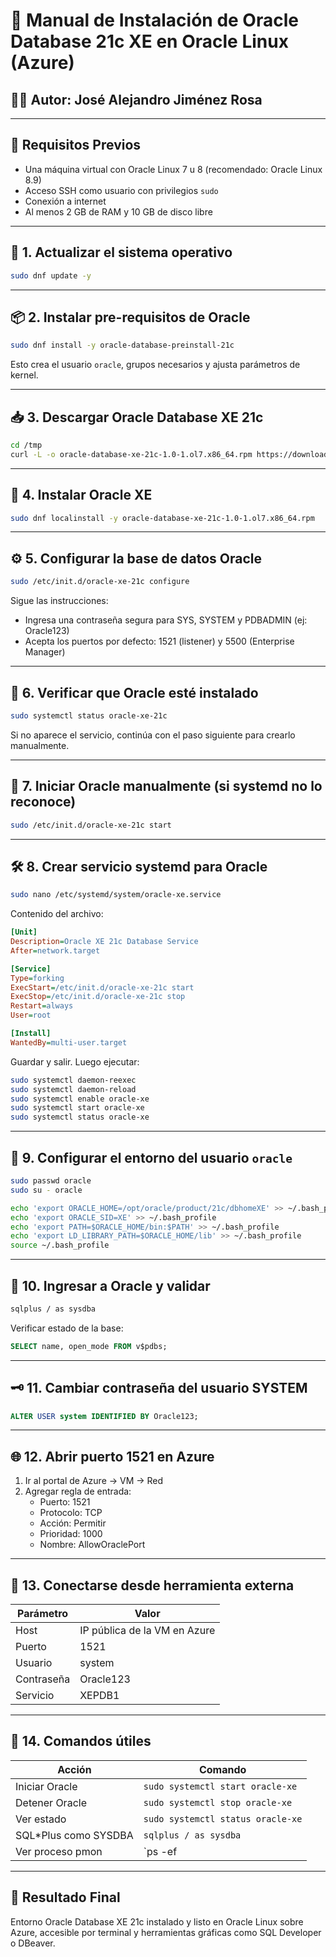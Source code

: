 # 📘 Manual de Instalación de Oracle Database 21c XE en Oracle Linux (Azure)

## 👨‍💻 Autor: José Alejandro Jiménez Rosa

---

## 📌 Requisitos Previos

- Una máquina virtual con Oracle Linux 7 u 8 (recomendado: Oracle Linux 8.9)
- Acceso SSH como usuario con privilegios `sudo`
- Conexión a internet
- Al menos 2 GB de RAM y 10 GB de disco libre

---

## 🧱 1. Actualizar el sistema operativo

```bash
sudo dnf update -y
```

---

## 📦 2. Instalar pre-requisitos de Oracle

```bash
sudo dnf install -y oracle-database-preinstall-21c
```

Esto crea el usuario `oracle`, grupos necesarios y ajusta parámetros de kernel.

---

## 📥 3. Descargar Oracle Database XE 21c

```bash
cd /tmp
curl -L -o oracle-database-xe-21c-1.0-1.ol7.x86_64.rpm https://download.oracle.com/otn-pub/otn_software/db-express/oracle-database-xe-21c-1.0-1.ol7.x86_64.rpm
```

---

## 🧰 4. Instalar Oracle XE

```bash
sudo dnf localinstall -y oracle-database-xe-21c-1.0-1.ol7.x86_64.rpm
```

---

## ⚙️ 5. Configurar la base de datos Oracle

```bash
sudo /etc/init.d/oracle-xe-21c configure
```

Sigue las instrucciones:
- Ingresa una contraseña segura para SYS, SYSTEM y PDBADMIN (ej: Oracle123)
- Acepta los puertos por defecto: 1521 (listener) y 5500 (Enterprise Manager)

---

## 🔎 6. Verificar que Oracle esté instalado

```bash
sudo systemctl status oracle-xe-21c
```

Si no aparece el servicio, continúa con el paso siguiente para crearlo manualmente.

---

## 🔧 7. Iniciar Oracle manualmente (si systemd no lo reconoce)

```bash
sudo /etc/init.d/oracle-xe-21c start
```

---

## 🛠️ 8. Crear servicio systemd para Oracle

```bash
sudo nano /etc/systemd/system/oracle-xe.service
```

Contenido del archivo:

```ini
[Unit]
Description=Oracle XE 21c Database Service
After=network.target

[Service]
Type=forking
ExecStart=/etc/init.d/oracle-xe-21c start
ExecStop=/etc/init.d/oracle-xe-21c stop
Restart=always
User=root

[Install]
WantedBy=multi-user.target
```

Guardar y salir. Luego ejecutar:

```bash
sudo systemctl daemon-reexec
sudo systemctl daemon-reload
sudo systemctl enable oracle-xe
sudo systemctl start oracle-xe
sudo systemctl status oracle-xe
```

---

## 🔐 9. Configurar el entorno del usuario `oracle`

```bash
sudo passwd oracle
sudo su - oracle

echo 'export ORACLE_HOME=/opt/oracle/product/21c/dbhomeXE' >> ~/.bash_profile
echo 'export ORACLE_SID=XE' >> ~/.bash_profile
echo 'export PATH=$ORACLE_HOME/bin:$PATH' >> ~/.bash_profile
echo 'export LD_LIBRARY_PATH=$ORACLE_HOME/lib' >> ~/.bash_profile
source ~/.bash_profile
```

---

## 🧪 10. Ingresar a Oracle y validar

```bash
sqlplus / as sysdba
```

Verificar estado de la base:

```sql
SELECT name, open_mode FROM v$pdbs;
```

---

## 🗝️ 11. Cambiar contraseña del usuario SYSTEM

```sql
ALTER USER system IDENTIFIED BY Oracle123;
```

---

## 🌐 12. Abrir puerto 1521 en Azure

1. Ir al portal de Azure → VM → Red
2. Agregar regla de entrada:
   - Puerto: 1521
   - Protocolo: TCP
   - Acción: Permitir
   - Prioridad: 1000
   - Nombre: AllowOraclePort

---

## 🔗 13. Conectarse desde herramienta externa

| Parámetro  | Valor                          |
|------------|--------------------------------|
| Host       | IP pública de la VM en Azure   |
| Puerto     | 1521                           |
| Usuario    | system                         |
| Contraseña | Oracle123                      |
| Servicio   | XEPDB1                         |

---

## 🧼 14. Comandos útiles

| Acción               | Comando                             |
|----------------------|-------------------------------------|
| Iniciar Oracle       | `sudo systemctl start oracle-xe`    |
| Detener Oracle       | `sudo systemctl stop oracle-xe`     |
| Ver estado           | `sudo systemctl status oracle-xe`   |
| SQL*Plus como SYSDBA | `sqlplus / as sysdba`               |
| Ver proceso pmon     | `ps -ef | grep pmon`                |

---

## 🎯 Resultado Final

Entorno Oracle Database XE 21c instalado y listo en Oracle Linux sobre Azure, accesible por terminal y herramientas gráficas como SQL Developer o DBeaver.
